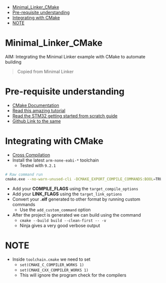 - [Minimal_Linker_CMake](#minimallinkercmake)
- [Pre-requisite understanding](#pre-requisite-understanding)
- [Integrating with CMake](#integrating-with-cmake)
- [NOTE](#note)

# Minimal_Linker_CMake

AIM: Integrating the Minimal Linker example with CMake to automate building

> Copied from Minimal Linker

# Pre-requisite understanding

- [CMake Documentation](https://cmake.org/cmake/help/latest/index.html)
- [Read this amazing tutorial](https://interrupt.memfault.com/blog/how-to-write-linker-scripts-for-firmware)
- [Read the STM32 getting started from scratch guide](http://tty.uchuujin.de/2016/02/stm32-from-scratch-bare-minimals/)
- [Github Link to the same](https://github.com/textshell/stm32-from-scratch)

# Integrating with CMake

- [Cross Compilation](https://cmake.org/cmake/help/latest/manual/cmake-toolchains.7.html)
- Install the latest `arm-none-eabi-*` toolchain
  - Tested with `9.2.1`

```bash
# Raw command run
cmake.exe --no-warn-unused-cli -DCMAKE_EXPORT_COMPILE_COMMANDS:BOOL=TRUE -DCMAKE_BUILD_TYPE:STRING=Debug "-DCMAKE_C_COMPILER:FILEPATH=D:\Software\GNU Tools Arm Embedded\9 2019-q4-major\bin\arm-none-eabi-gcc.exe" "-DCMAKE_CXX_COMPILER:FILEPATH=D:\Software\GNU Tools Arm Embedded\9 2019-q4-major\bin\arm-none-eabi-g++.exe" -Hd:/Repositories/STM32-Repo/Baremetal/Minimal_Linker_CMake -Bd:/Repositories/STM32-Repo/Baremetal/Minimal_Linker_CMake/build -G Ninja
```

- Add your **COMPILE_FLAGS** using the `target_compile_options`
- Add your **LINK_FLAGS** using the `target_link_options`
- Convert your **.elf** generated to other format by running custom commands
  - Use the `add_custom_command` option
- After the project is generated we can build using the command
  - `cmake --build build --clean-first -- -v`
  - Ninja gives a very good verbose output

# NOTE

- Inside `toolchain.cmake` we need to set
  - `set(CMAKE_C_COMPILER_WORKS 1)`
  - `set(CMAKE_CXX_COMPILER_WORKS 1)`
  - This will ignore the program check for the compilers
